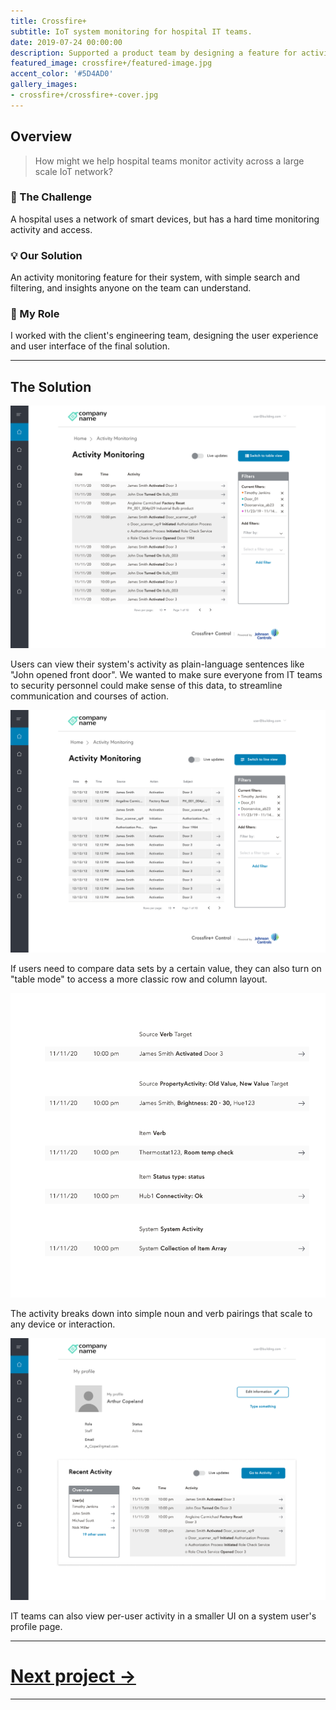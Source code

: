 ```yaml
---
title: Crossfire+
subtitle: IoT system monitoring for hospital IT teams.
date: 2019-07-24 00:00:00
description: Supported a product team by designing a feature for activity monitoring for a hospital's comprehensive Internet of Things network.
featured_image: crossfire+/featured-image.jpg
accent_color: '#5D4AD0'
gallery_images:
- crossfire+/crossfire+-cover.jpg
---
```


## Overview

> How might we help hospital teams monitor activity across a large scale IoT network?

### 💬 The Challenge
A hospital uses a network of smart devices, but has a hard time monitoring activity and access.

### 💡 Our Solution
An activity monitoring feature for their system, with simple search and filtering, and insights anyone on the team can understand.

### 👋 My Role
I worked with the client's engineering team, designing the user experience and user interface of the final solution.

---

## The Solution

![1](/images/projects/crossfire+/main2.png)

Users can view their system's activity as plain-language sentences like "John opened front door". We wanted to make sure everyone from IT teams to security personnel could make sense of this data, to streamline communication and courses of action.

![1](/images/projects/crossfire+/main1.png)

If users need to compare data sets by a certain value, they can also turn on "table mode" to access a more classic row and column layout.

![1](/images/projects/crossfire+/explained.png)

The activity breaks down into simple noun and verb pairings that scale to any device or interaction.

![1](/images/projects/crossfire+/sub-UI.png)

IT teams can also view per-user activity in a smaller UI on a system user's profile page.

---

# [Next project →](1-MyCrimson)

---